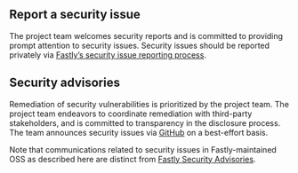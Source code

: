 ## Report a security issue

The project team welcomes security reports and is committed to providing prompt attention to security issues. Security
issues should be reported privately via [Fastly’s security issue reporting process](https://www.fastly.com/security/report-security-issue).

## Security advisories

Remediation of security vulnerabilities is prioritized by the project team. The project team endeavors to coordinate
remediation with third-party stakeholders, and is committed to transparency in the disclosure process. The team announces
security issues via [GitHub](https://github.com/fastly/fastly-compute-js-demo/releases) on a best-effort basis.

Note that communications related to security issues in Fastly-maintained OSS as described here are distinct from
[Fastly Security Advisories](https://www.fastly.com/security-advisories).
